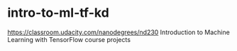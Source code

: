 # intro-to-ml-tf-kd
https://classroom.udacity.com/nanodegrees/nd230 Introduction to Machine Learning with TensorFlow course projects
